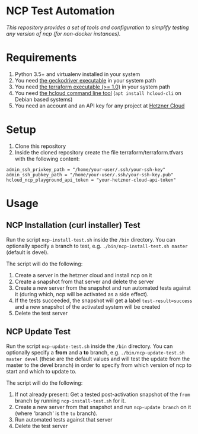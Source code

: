# NCP Test Automation

*This repository provides a set of tools and configuration to simplify testing any version of ncp (for non-docker instances).*

# Requirements

1. Python 3.5+ and virtualenv installed in your system
2. You need [the geckodriver executable](https://github.com/mozilla/geckodriver/releases) in your system path
3. You need [the terraform executable (>= 1.0)](https://www.terraform.io/downloads.html) in your system path
4. You need [the hcloud command line tool](https://github.com/hetznercloud/cli) (`apt install hcloud-cli` on Debian based systems)
5. You need an account and an API key for any project at [Hetzner Cloud](https://hetzner.cloud)

# Setup

1. Clone this repository
2. Inside the cloned repository create the file terraform/terraform.tfvars with the following content:

```hcl
admin_ssh_privkey_path = "/home/your-user/.ssh/your-ssh-key"
admin_ssh_pubkey_path = "/home/your-user/.ssh/your-ssh-key.pub"
hcloud_ncp_playground_api_token = "your-hetzner-cloud-api-token"
```

# Usage

## NCP Installation (curl installer) Test

Run the script `ncp-install-test.sh` inside the `/bin` directory.
You can optionally specify a branch to test, e.g. `./bin/ncp-install-test.sh master` (default is devel).

The script will do the following:

1. Create a server in the hetzner cloud and install ncp on it
2. Create a snapshot from that server and delete the server
3. Create a new server from the snapshot and run automated tests against it (during which, ncp will be activated as a side effect).
4. If the tests succeeded, the snapshot will get a label `test-result=success` and a new snapshot of the activated system will be created
5. Delete the test server

## NCP Update Test

Run the script `ncp-update-test.sh` inside the `/bin` directory.
You can optionally specify a **from** and a **to** branch, e.g. `./bin/ncp-update-test.sh master devel`
(these are the default values and will test the update from the master to the devel branch)
in order to specify from which version of ncp to start and which to update to.

The script will do the following:

1. If not already present: Get a tested post-activation snapshot of the `from` branch by running `ncp-install-test.sh` for it.
2. Create a new server from that snapshot and run `ncp-update branch` on it (where 'branch' is the `to` branch).
3. Run automated tests against that server
4. Delete the test server
